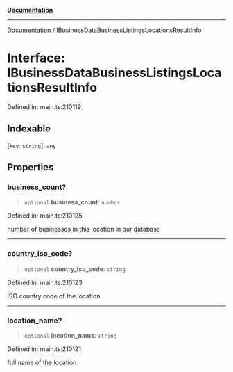 [**Documentation**](../README.md)

***

[Documentation](../README.md) / IBusinessDataBusinessListingsLocationsResultInfo

# Interface: IBusinessDataBusinessListingsLocationsResultInfo

Defined in: main.ts:210119

## Indexable

\[`key`: `string`\]: `any`

## Properties

### business\_count?

> `optional` **business\_count**: `number`

Defined in: main.ts:210125

number of businesses in this location in our database

***

### country\_iso\_code?

> `optional` **country\_iso\_code**: `string`

Defined in: main.ts:210123

ISO country code of the location

***

### location\_name?

> `optional` **location\_name**: `string`

Defined in: main.ts:210121

full name of the location
